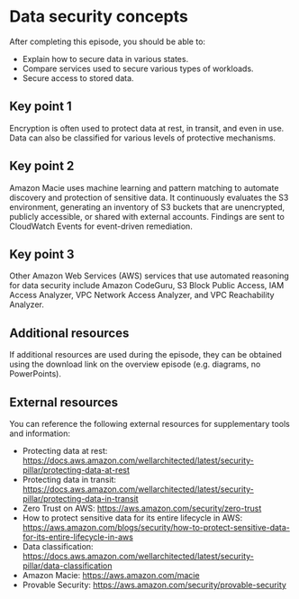 # Data security concepts

After completing this episode, you should be able to:

+ Explain how to secure data in various states.
+ Compare services used to secure various types of workloads.
+ Secure access to stored data.

## Key point 1

Encryption is often used to protect data at rest, in transit, and even in use. Data can also be classified for various levels of protective mechanisms.

## Key point 2

Amazon Macie uses machine learning and pattern matching to automate discovery and protection of sensitive data. It continuously evaluates the S3 environment, generating an inventory of S3 buckets that are unencrypted, publicly accessible, or shared with external accounts. Findings are sent to CloudWatch Events for event-driven remediation.

## Key point 3

Other Amazon Web Services (AWS) services that use automated reasoning for data security include Amazon CodeGuru, S3 Block Public Access, IAM Access Analyzer, VPC Network Access Analyzer, and VPC Reachability Analyzer.

## Additional resources

If additional resources are used during the episode, they can be obtained using the download link on the overview episode (e.g. diagrams, no PowerPoints).

## External resources

You can reference the following external resources for supplementary tools and information:

+ Protecting data at rest: <https://docs.aws.amazon.com/wellarchitected/latest/security-pillar/protecting-data-at-rest>
+ Protecting data in transit: <https://docs.aws.amazon.com/wellarchitected/latest/security-pillar/protecting-data-in-transit>
+ Zero Trust on AWS: <https://aws.amazon.com/security/zero-trust>
+ How to protect sensitive data for its entire lifecycle in AWS: <https://aws.amazon.com/blogs/security/how-to-protect-sensitive-data-for-its-entire-lifecycle-in-aws>
+ Data classification: <https://docs.aws.amazon.com/wellarchitected/latest/security-pillar/data-classification>
+ Amazon Macie: <https://aws.amazon.com/macie>
+ Provable Security: <https://aws.amazon.com/security/provable-security>
